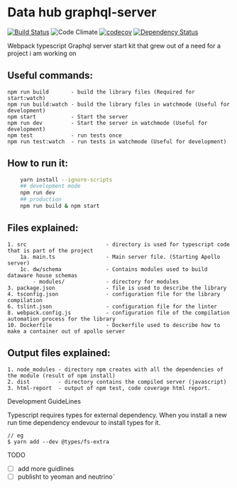 # Data hub graphql-server

[![Build Status](https://travis-ci.org/epicallan/datahub-api.svg?branch=master)](https://travis-ci.org/epicallan/datahub-api)
![Code Climate](https://codeclimate.com/github/epicallan/datahub-api.svg)
[![codecov](https://codecov.io/gh/epicallan/datahub-api/branch/master/graph/badge.svg)](https://codecov.io/gh/epicallan/datahub-api)
[![Dependency Status](https://gemnasium.com/badges/github.com/epicallan/datahub-api.svg)](https://gemnasium.com/github.com/epicallan/datahub-api)

Webpack typescript Graphql server start kit that grew out of a need for a project i am working on

Useful commands:
----
    npm run build       - build the library files (Required for start:watch)
    npm run build:watch - build the library files in watchmode (Useful for development)
    npm start           - Start the server
    npm run dev         - Start the server in watchmode (Useful for development)
    npm test            - run tests once
    npm run test:watch  - run tests in watchmode (Useful for development)
How to run it:
----
```bash
    yarn install --ignore-scripts
    ## development mode
    npm run dev
    ## production
    npm run build & npm start
```

Files explained:
----
    1. src                         - directory is used for typescript code that is part of the project
        1a. main.ts                - Main server file. (Starting Apollo server)
        1c. dw/schema              - Contains modules used to build dataware house schemas
            - modules/             - directory for modules
    3. package.json                - file is used to describe the library
    4. tsconfig.json               - configuration file for the library compilation
    6. tslint.json                 - configuration file for the linter
    8. webpack.config.js           - configuration file of the compilation automation process for the library
    10. Dockerfile                 - Dockerfile used to describe how to make a container out of apollo server


Output files explained:
----
    1. node_modules - directory npm creates with all the dependencies of the module (result of npm install)
    2. dist         - directory contains the compiled server (javascript)
    3. html-report  - output of npm test, code coverage html report.

Development GuideLines

Typescript requires types for external dependency. When you install a new run time dependency endevour to install types for it.
```
// eg
$ yarn add --dev @types/fs-extra
```

TODO

- [ ] add more guidlines
- [ ] publisht to yeoman and neutrino˜